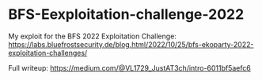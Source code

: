 # BFS-Eexploitation-challenge-2022

My exploit for the BFS 2022 Exploitation Challenge:
https://labs.bluefrostsecurity.de/blog.html/2022/10/25/bfs-ekoparty-2022-exploitation-challenges/

Full writeup:
https://medium.com/@VL1729_JustAT3ch/intro-6011bf5aefc6
